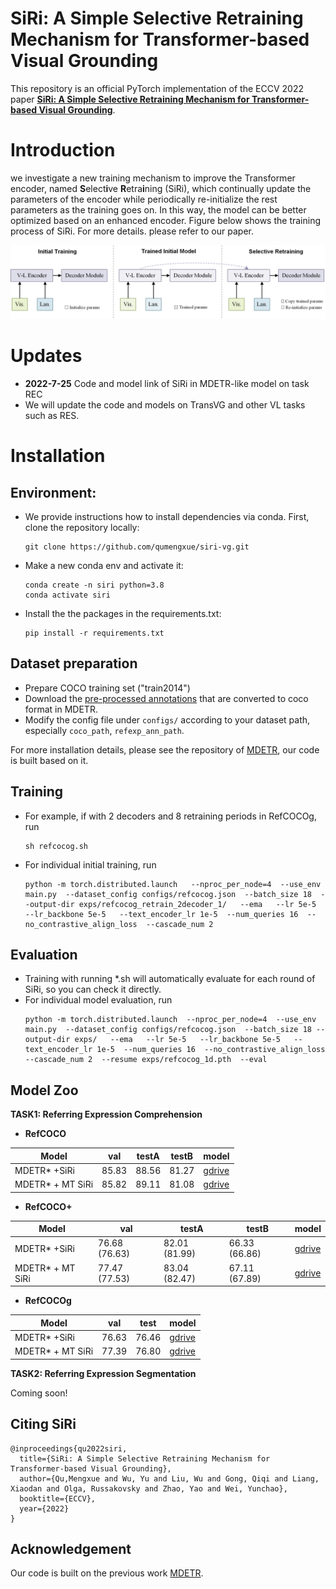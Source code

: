 **SiRi**: A Simple Selective Retraining Mechanism for Transformer-based Visual Grounding
========

This repository is an official PyTorch implementation of the ECCV 2022 paper [**SiRi: A Simple Selective Retraining Mechanism for Transformer-based Visual Grounding**](https://arxiv.org/abs/2207.13325).


# **Introduction**
we investigate a new training mechanism to improve the Transformer encoder, named **S**elect**i**ve **R**etra**i**ning (SiRi), which continually update the parameters of the encoder while periodically re-initialize the rest parameters as the training goes on. In this way, the model can be better optimized based on an enhanced encoder. Figure below shows the training process of SiRi. For more details. please refer to our paper.

![SiRi](.github/siri.png)

# **Updates**
   - **2022-7-25** Code and model link of SiRi in MDETR-like model on task REC
   - We will update the code and models on TransVG and other VL tasks such as RES.
# **Installation**
## Environment:
   - We provide instructions how to install dependencies via conda. First, clone the repository locally:
      ```
      git clone https://github.com/qumengxue/siri-vg.git
      ```
   - Make a new conda env and activate it:
      ```
      conda create -n siri python=3.8
      conda activate siri
      ```
   - Install the the packages in the requirements.txt: 
      ```
      pip install -r requirements.txt
      ```

## Dataset preparation
   - Prepare COCO training set ("train2014")
   - Download the [pre-processed annotations](https://zenodo.org/record/4729015/files/mdetr_annotations.tar.gz) that are converted to coco format in MDETR. 
   - Modify the config file under `configs/` according to your dataset path, especially `coco_path`, `refexp_ann_path`.

For more installation details, please see the repository of [MDETR](https://github.com/ashkamath/mdetr), our code is built based on it.

## **Training**
   - For example, if with 2 decoders and 8 retraining periods in RefCOCOg, run
     ```
     sh refcocog.sh
     ```
   - For individual initial training, run
     ```
     python -m torch.distributed.launch   --nproc_per_node=4  --use_env main.py  --dataset_config configs/refcocog.json  --batch_size 18  --output-dir exps/refcocog_retrain_2decoder_1/   --ema   --lr 5e-5   --lr_backbone 5e-5   --text_encoder_lr 1e-5  --num_queries 16  --no_contrastive_align_loss  --cascade_num 2
     ```
## **Evaluation**
   - Training with running *.sh will automatically evaluate for each round of SiRi, so you can check it directly.
   - For individual model evaluation, run
      ```
      python -m torch.distributed.launch  --nproc_per_node=4  --use_env main.py  --dataset_config configs/refcocog.json  --batch_size 18 --output-dir exps/   --ema   --lr 5e-5   --lr_backbone 5e-5   --text_encoder_lr 1e-5  --num_queries 16  --no_contrastive_align_loss  --cascade_num 2  --resume exps/refcocog_1d.pth  --eval
      ```
## **Model Zoo**
**TASK1: Referring Expression Comprehension**
- **RefCOCO**

| Model             | val     | testA  | testB  | model |
|-------------------|---------|--------|--------|-------|
| MDETR\* +SiRi     | 85\.83  | 88\.56 | 81\.27 |[gdrive](https://drive.google.com/file/d/1nReXmFXbWhzpklsDX5BieoOXhYOGN1WY/view?usp=sharing)     |
| MDETR\* + MT SiRi | 85\.82  | 89\.11 | 81\.08 |[gdrive](https://drive.google.com/file/d/1LMvkQqoEMt_fRSOhaQf2zHMsaTE6mscF/view?usp=sharing)       |

- **RefCOCO+**

| Model             | val            | testA          | testB          | model |
|-------------------|----------------|----------------|----------------|-------|
| MDETR\* +SiRi     | 76\.68 (76.63) | 82\.01 (81.99) | 66\.33 (66.86) |[gdrive](https://drive.google.com/file/d/10XRIZXj4kZfhn5DprJ0clunhoa3xqXPF/view?usp=sharing)       |
| MDETR\* + MT SiRi | 77\.47 (77.53) | 83\.04 (82.47) | 67\.11 (67.89) |[gdrive](https://drive.google.com/file/d/1ItHWyHYogxcE3sBwrjLDeF8b24lfuBbQ/view?usp=sharing)       |

- **RefCOCOg**

| Model             | val      | test   | model |
|-------------------|----------|--------|-------|
| MDETR\* +SiRi     | 76\.63   | 76\.46 |[gdrive](https://drive.google.com/file/d/1m-FnDZ48F44xUvdpHnjzCkkn5VsPgm2v/view?usp=sharing)       |
| MDETR\* + MT SiRi | 77\.39   | 76\.80 |[gdrive](https://drive.google.com/file/d/1xEqdTnm5MQfabORr4X9lP9a9R1O8URRH/view?usp=sharing)       |

**TASK2: Referring Expression Segmentation**

Coming soon!

## **Citing SiRi**
```
@inproceedings{qu2022siri,
  title={SiRi: A Simple Selective Retraining Mechanism for Transformer-based Visual Grounding},
  author={Qu,Mengxue and Wu, Yu and Liu, Wu and Gong, Qiqi and Liang, Xiaodan and Olga, Russakovsky and Zhao, Yao and Wei, Yunchao},
  booktitle={ECCV},
  year={2022}
}
```
## **Acknowledgement**
Our code is built on the previous work [MDETR](https://github.com/ashkamath/mdetr).
